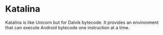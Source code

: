 # Katalina
Katalina is like Unicorn but for Dalvik bytecode. It provides an environment that can execute Android bytecode one instruction at a time.
